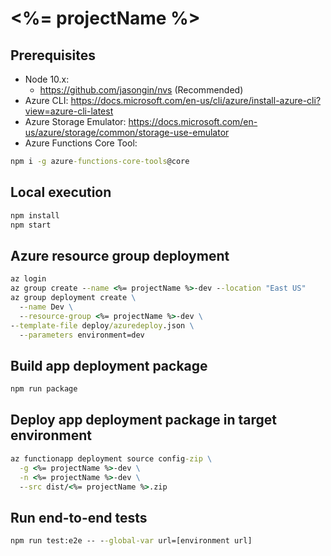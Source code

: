 # <%= projectName %>

## Prerequisites

- Node 10.x:
  - https://github.com/jasongin/nvs (Recommended)
- Azure CLI: https://docs.microsoft.com/en-us/cli/azure/install-azure-cli?view=azure-cli-latest
- Azure Storage Emulator: https://docs.microsoft.com/en-us/azure/storage/common/storage-use-emulator
- Azure Functions Core Tool:
```cmd
npm i -g azure-functions-core-tools@core
```

## Local execution

```cmd
npm install
npm start
```

## Azure resource group deployment

```cmd
az login
az group create --name <%= projectName %>-dev --location "East US"
az group deployment create \
  --name Dev \
  --resource-group <%= projectName %>-dev \
--template-file deploy/azuredeploy.json \
  --parameters environment=dev
```

## Build app deployment package

```cmd
npm run package
```

## Deploy app deployment package in target environment

```cmd
az functionapp deployment source config-zip \
  -g <%= projectName %>-dev \
  -n <%= projectName %>-dev \
  --src dist/<%= projectName %>.zip
```

## Run end-to-end tests
```cmd
npm run test:e2e -- --global-var url=[environment url]
```